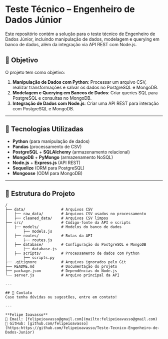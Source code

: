 # Teste Técnico – Engenheiro de Dados Júnior

Este repositório contém a solução para o teste técnico de Engenheiro de Dados Júnior, incluindo manipulação de dados, modelagem e querying em banco de dados, além da integração via API REST com Node.js.

## 📌 Objetivo
O projeto tem como objetivo:
1. **Manipulação de Dados com Python**: Processar um arquivo CSV, realizar transformações e salvar os dados no PostgreSQL e MongoDB.
2. **Modelagem e Querying em Bancos de Dados**: Criar queries SQL para PostgreSQL e consultas no MongoDB.
3. **Integração de Dados com Node.js**: Criar uma API REST para interação com PostgreSQL e MongoDB.

---

## 🚀 Tecnologias Utilizadas
- **Python** (para manipulação de dados)
- **Pandas** (processamento de CSV)
- **PostgreSQL** + **SQLAlchemy** (armazenamento relacional)
- **MongoDB** + **PyMongo** (armazenamento NoSQL)
- **Node.js** + **Express.js** (API REST)
- **Sequelize** (ORM para PostgreSQL)
- **Mongoose** (ODM para MongoDB)

---

## 📄 Estrutura do Projeto
```plaintext
/
├── data/                # Arquivos CSV
│   ├── raw_data/        # Arquivos CSV usados no processamento
│   ├── cleaned_data/    # Arquivos CSV limpos
├── src/                 # Código-fonte da API e scripts
│   ├── models/          # Modelos do banco de dados
│       ├── models.js
│   ├── routes/          # Rotas da API
│       ├── routes.js
│   ├── database/        # Configuração do PostgreSQL e MongoDB
│       ├── database.js
│   ├── scripts/         # Processamento de dados com Python
│       ├── scripts.py
├── .gitignore           # Arquivos ignorados pelo Git
├── README.md            # Documentação do projeto
├── package.json         # Dependências do Node.js
└── server.js            # Arquivo principal da API

---

## 📌 Contato
Caso tenha dúvidas ou sugestões, entre em contato!

---

**Felipe Ioavasso**  
📧 Email: [felipeioavasso@gmail.com](mailto:felipeioavasso@gmail.com)  
🔗 GitHub: [github.com/felipeioavasso](https:https://github.com/felipeioavasso/Teste-Tecnico-Engenheiro-de-Dados-Junior)